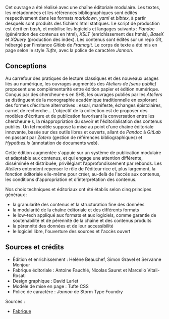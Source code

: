 <!-- pour les Ateliers de [sens public]. Noms à mettre à jour dans les Sources et crédits -->

Cet ouvrage a été réalisé avec une chaîne éditoriale modulaire. Les textes, les métadonnées et les références bibliographiques sont édités respectivement dans les formats _markdown_, _yaml_ et _bibtex_, à partir desquels sont produits des fichiers html statiques. Le script de production est écrit en _bash_, et mobilise les logiciels et langages suivants : _Pandoc_ (génération des contenus en html), _XSLT_ (enrichissement des htmls), _BaseX_ et _XQuery_ (production des index). Les contenus sont édités sur un repo _Git_, hébergé par l'instance _Gitlab_ de _Framagit_. Le corps de texte a été mis en page selon le style _Tufte_, avec la police de caractère _Jannon_.

## Conceptions

Au carrefour des pratiques de lecture classiques et des nouveaux usages liés au numérique, les ouvrages augmentés des _Ateliers de [sens public]_ proposent une complémentarité entre édition papier et édition numérique. Conçus par des chercheur·e·s en SHS, les ouvrages publiés par les _Ateliers_ se distinguent de la monographie académique traditionnelle en explorant des formes d’écriture alternatives&nbsp;: essai, manifeste, échanges épistolaires, carnet de recherche… L'objectif de la collection est de proposer des modèles d'écriture et de publication favorisant la conversation entre les chercheur·e·s, la réappropriation du savoir et l'éditorialisation des contenus publiés. Un tel modèle suppose la mise au point d'une chaîne éditoriale innovante, basée sur des outils libres et ouverts, allant de _Pandoc_ à _GitLab_ en passant par _Zotero_ (gestion de références bibliographiques) et _Hypothes.is_ (annotation de documents web).

Cette édition augmentée s'appuie sur un système de publication modulaire et adaptable aux contenus, et qui engage une attention différente, disséminée et distribuée, privilégiant l’approfondissement par rebonds. Les _Ateliers_ entendent repenser le rôle de l'éditeur·rice et, plus largement, la fonction éditoriale elle-même pour créer, au-delà de l'accès aux contenus, les conditions d'appropriation et d'interprétation des contenus.

Nos choix techniques et éditoriaux ont été établis selon cinq principes généraux&nbsp;:

- la granularité des contenus et la structuration fine des données
- la modularité de la chaîne éditoriale et des différents formats
- le low-tech appliqué aux formats et aux logiciels, comme garantie de soutenabilité et de pérennité de la chaîne et des contenus produits
- la pérennité des données et de leur accessibilité
- le logiciel libre, l'ouverture des sources et l'accès ouvert

## Sources et crédits

- Édition et enrichissement : Hélène Beauchef, Simon Gravel et Servanne Monjour
- Fabrique éditoriale : Antoine Fauchié, Nicolas Sauret et Marcello Vitali-Rosati
- Design graphique : David Larlet
- Modèle de mise en page : Tufte CSS
- Police de caractère : _Jannon_ de Storm Type Foundry

Sources&nbsp;:

- [Fabrique](https://gitlab.huma-num.fr/ateliers-sp/sitepod)
